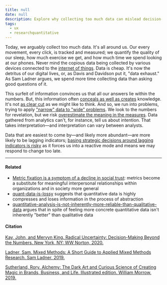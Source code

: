 ```yaml
---
title: null
date: null
description: Explore why collecting too much data can mislead decision-making, highlighting the limits of quantitative analysis and the risks of relying on lagging indicators in uncertain situations.
tags:
  - ux
  - researchquantitative
---
```


Today, we arguably collect too much data. It's all around us. Our every movement, every click, is tracked and measured; we quantify the quality of our sleep, how much exercise we get, and how much time we spend looking at our phones. Never mind the copious data being collected by various devices connected to the [internet of things](https://publish.obsidian.md/mobydiction/internet+of+things). Data is cheap. It's now the detritus of our digital lives, or, as Davis and Davidson put it, "data exhaust." As Sam Ladner argues, we spend more time collecting data than asking good questions of it.

This surfeit of information convinces us that all our answers lie within the numbers. But, this information often [conceals as well as creates](https://publish.obsidian.md/mobydiction/notes/Rationalistic+models+of+human+behaviour+are+limiting) knowledge. It's not [as clear cut](https://publish.obsidian.md/mobydiction/notes/Quantitative+analysis+is+not+inherently+more+reliable+than+qualitative+data) as we might like to think. And so, we run into problems, trying to apply ["narrow" data to "wide" problems](https://publish.obsidian.md/mobydiction/notes/Situations+of+radical+uncertainty+cannot+be+resolved+through+probabilistic+thinking+alone). We look to the numbers for revelation, but we risk [overestimate the meaning in the measures](https://publish.obsidian.md/mobydiction/notes/Quant+data+is+lossy). Data gathered from analytics can't, for instance, tell us about intention. That takes interpretation—and interpretation can vary between analysts.

Data that are easiest to come by—and likely more abundant—are more likely to be lagging indicators; [basing strategic decisions around lagging indicators is risky](https://publish.obsidian.md/mobydiction/notes/Base+strategy+on+leading%2C+not+lagging%2C+indicators) as it forces us into a reactive mode and means we may respond to change too late.

---

#### Related

- [Metric fixation is a symptom of a decline in social trust](https://publish.obsidian.md/mobydiction/notes/Metric+fixation+is+a+symptom+of+a+decline+in+social+trust): metrics become a substitute for meaningful interpersonal relationships within organizations and in society more general
- [quant-data-is-lossy]() suggests that quantitative data is highly compresses and loses information in the process of abstraction
- [quantitative-analysis-is-not-inherently-more-reliable-than-qualitative-data]() argues that in spite of feeling more concrete quantitative data isn't inherently "better" than qualitative data

#### Citation

[Kay, John, and Mervyn King. Radical Uncertainty: Decision-Making Beyond the Numbers. New York, NY: WW Norton, 2020.](https://publish.obsidian.md/mobydiction/notes/%E2%89%88+King+and+Kay+-+Radical+Uncertainty)

[Ladner, Sam. Mixed Methods: A Short Guide to Applied Mixed Methods Research. Sam Ladner, 2019.](https://publish.obsidian.md/mobydiction/notes/%E2%89%88+Ladner+-+Mixed+Methods)

[Sutherland, Rory. Alchemy: The Dark Art and Curious Science of Creating Magic in Brands, Business, and Life. Illustrated edition. William Morrow, 2019.](https://publish.obsidian.md/mobydiction/Sutherland+-+Alchemy)
